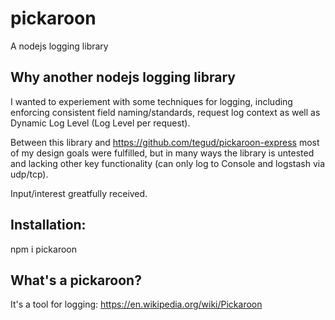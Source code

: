 # pickaroon
A nodejs logging library

## Why another nodejs logging library

I wanted to experiement with some techniques for logging, including enforcing consistent field naming/standards, request log context as well as Dynamic Log Level (Log Level per request).

Between this library and https://github.com/tegud/pickaroon-express most of my design goals were fulfilled, but in many ways the library is untested and lacking other key functionality (can only log to Console and logstash via udp/tcp).

Input/interest greatfully received.

## Installation:

npm i pickaroon

## What's a pickaroon?

It's a tool for logging: https://en.wikipedia.org/wiki/Pickaroon
